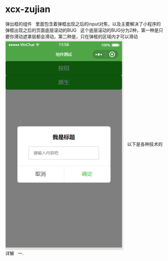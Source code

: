 # xcx-zujian
弹出框的组件  
里面包含着弹框出现之后的input对焦，以及主要解决了小程序的弹框出现之后的页面底层滚动的BUG  
这个底层滚动的BUG分为2种，第一种是只要你滑动遮罩层都会滑动，第二种是，只在弹框的区域内才可以滑动  
<img src="https://github.com/lscing/xcx-zujian/blob/master/img/img1.png" width = "375" height = "667" alt="图片名称" align=center />  
以下是各种技术的详解  
一.
